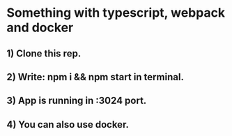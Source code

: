 # Something with typescript, webpack and docker

## 1) Clone this rep.
## 2) Write: npm i && npm start in terminal.
## 3) App is running in :3024 port.
## 4) You can also use docker.